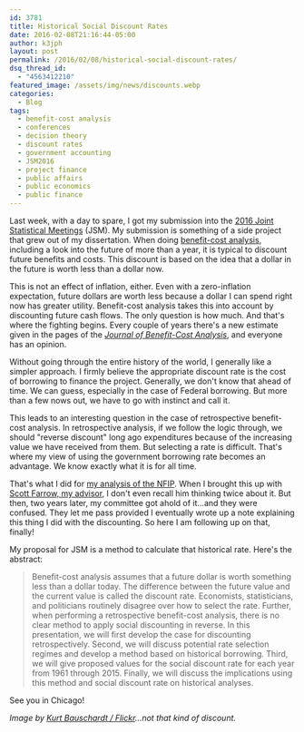 ```yaml
---
id: 3781
title: Historical Social Discount Rates
date: 2016-02-08T21:16:44-05:00
author: k3jph
layout: post
permalink: /2016/02/08/historical-social-discount-rates/
dsq_thread_id:
  - "4563412210"
featured_image: /assets/img/news/discounts.webp
categories:
  - Blog
tags:
  - benefit-cost analysis
  - conferences
  - decision theory
  - discount rates
  - government accounting
  - JSM2016
  - project finance
  - public affairs
  - public economics
  - public finance
---
```

Last week, with a day to spare, I got my submission into the [2016 Joint Statistical Meetings](https://www.amstat.org/meetings/jsm/2016/) (JSM).  My submission is something of a side project that grew out of my dissertation.  When doing [benefit-cost analysis](/2015/08/28/benefits-and-costs/), including a look into the future of more than a year, it is typical to discount future benefits and costs.  This discount is based on the idea that a dollar in the future is worth less than a dollar now.  

This is not an effect of inflation, either.  Even with a zero-inflation expectation, future dollars are worth less because a dollar I can spend right now has greater utility.  Benefit-cost analysis takes this into account by discounting future cash flows.  The only question is how much.  And that's where the fighting begins.  Every couple of years there's a new estimate given in the pages of the _[Journal of Benefit-Cost Analysis](https://benefitcostanalysis.org/journal)_, and everyone has an opinion.  

Without going through the entire history of the world, I generally like a simpler approach.  I firmly believe the appropriate discount rate is the cost of borrowing to finance the project.  Generally, we don't know that ahead of time.  We can guess, especially in the case of Federal borrowing.  But more than a few nows out, we have to go with instinct and call it.

This leads to an interesting question in the case of retrospective benefit-cost analysis.  In retrospective analysis, if we follow the logic through, we should "reverse discount" long ago expenditures because of the increasing value we have received from them.  But selecting a rate is difficult.  That's where my view of using the government borrowing rate becomes an advantage.  We know exactly what it is for all time.

That's what I did for [my analysis of the NFIP](/se-nfip).  When I brought this up with [Scott Farrow, my advisor](http://economics.umbc.edu/scott-farrow/), I don't even recall him thinking twice about it.  But then, two years later, my committee got ahold of it...and they were confused.  They let me pass provided I eventually wrote up a note explaining this thing I did with the discounting.  So here I am following up on that, finally!   

My proposal for JSM is a method to calculate that historical rate.  Here's the abstract:

> Benefit-cost analysis assumes that a future dollar is worth something less than a dollar today.  The difference between the future value and the current value is called the discount rate.  Economists, statisticians, and politicians routinely disagree over how to select the rate.  Further, when performing a retrospective benefit-cost analysis, there is no clear method to apply social discounting in reverse.  In this presentation, we will first develop the case for discounting retrospectively.  Second, we will discuss potential rate selection regimes and develop a method based on historical borrowing.  Third, we will give proposed values for the social discount rate for each year from 1961 through 2015.  Finally, we will discuss the implications using this method and social discount rate on historical analyses.

See you in Chicago!

_Image by [Kurt Bauschardt / Flickr](https://www.flickr.com/photos/kurt-b/7213140356)...not that kind of discount._

